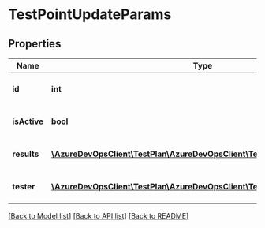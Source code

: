 # TestPointUpdateParams

## Properties
Name | Type | Description | Notes
------------ | ------------- | ------------- | -------------
**id** | **int** | Id of Test Point to be updated | [optional] 
**isActive** | **bool** | Reset the Test Point to Active | [optional] 
**results** | [**\AzureDevOpsClient\TestPlan\AzureDevOpsClient\TestPlan\Model\Results**](Results.md) | Results of the test point | [optional] 
**tester** | [**\AzureDevOpsClient\TestPlan\AzureDevOpsClient\TestPlan\Model\IdentityRef**](IdentityRef.md) | Tester of the Test Point | [optional] 

[[Back to Model list]](../README.md#documentation-for-models) [[Back to API list]](../README.md#documentation-for-api-endpoints) [[Back to README]](../README.md)



